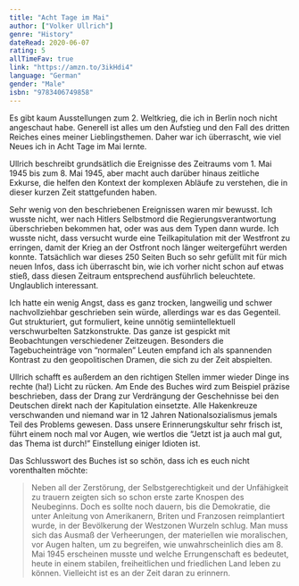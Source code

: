 ```yaml
---
title: "Acht Tage im Mai"
author: ["Volker Ullrich"]
genre: "History"
dateRead: 2020-06-07
rating: 5
allTimeFav: true
link: "https://amzn.to/3ikHdi4"
language: "German"
gender: "Male"
isbn: "9783406749858"
---
```


Es gibt kaum Ausstellungen zum 2. Weltkrieg, die ich in Berlin noch nicht angeschaut habe. Generell ist alles um den Aufstieg und den Fall des dritten Reiches eines meiner Lieblingsthemen. Daher war ich überrascht, wie viel Neues ich in Acht Tage im Mai lernte.

Ullrich beschreibt grundsätlich die Ereignisse des Zeitraums vom 1. Mai 1945 bis zum 8. Mai 1945, aber macht auch darüber hinaus zeitliche Exkurse, die helfen den Kontext der komplexen Abläufe zu verstehen, die in dieser kurzen Zeit stattgefunden haben.

Sehr wenig von den beschriebenen Ereignissen waren mir bewusst. Ich wusste nicht, wer nach Hitlers Selbstmord die Regierungsverantwortung überschrieben bekommen hat, oder was aus dem Typen dann wurde. Ich wusste nicht, dass versucht wurde eine Teilkapitulation mit der Westfront zu erringen, damit der Krieg an der Ostfront noch länger weitergeführt werden konnte. Tatsächlich war dieses 250 Seiten Buch so sehr gefüllt mit für mich neuen Infos, dass ich überrascht bin, wie ich vorher nicht schon auf etwas stieß, dass diesen Zeitraum entsprechend ausführlich beleuchtete. Unglaublich interessant.

Ich hatte ein wenig Angst, dass es ganz trocken, langweilig und schwer nachvollziehbar geschrieben sein würde, allerdings war es das Gegenteil. Gut strukturiert, gut formuliert, keine unnötig semiintellektuell verschwurbelten Satzkonstrukte. Das ganze ist gespickt mit Beobachtungen verschiedener Zeitzeugen. Besonders die Tagebucheinträge von “normalen” Leuten empfand ich als spannenden Kontrast zu den geopolitischen Dramen, die sich zu der Zeit abspielten.

Ullrich schafft es außerdem an den richtigen Stellen immer wieder Dinge ins rechte (ha!) Licht zu rücken. Am Ende des Buches wird zum Beispiel präzise beschrieben, dass der Drang zur Verdrängung der Geschehnisse bei den Deutschen direkt nach der Kapitulation einsetzte. Alle Hakenkreuze verschwanden und niemand war in 12 Jahren Nationalsozialismus jemals Teil des Problems gewesen. Dass unsere Erinnerungskultur sehr frisch ist, führt einem noch mal vor Augen, wie wertlos die “Jetzt ist ja auch mal gut, das Thema ist durch!” Einstellung einiger Idioten ist.

Das Schlusswort des Buches ist so schön, dass ich es euch nicht vorenthalten möchte:

> Neben all der Zerstörung, der Selbstgerechtigkeit und der Unfähigkeit zu trauern zeigten sich so schon erste zarte Knospen des Neubeginns. Doch es sollte noch dauern, bis die Demokratie, die unter Anleitung von Amerikanern, Briten und Franzosen reimplantiert wurde, in der Bevölkerung der Westzonen Wurzeln schlug. Man muss sich das Ausmaß der Verheerungen, der materiellen wie moralischen, vor Augen halten, um zu begreifen, wie unwahrscheinlich dies am 8. Mai 1945 erscheinen musste und welche Errungenschaft es bedeutet, heute in einem stabilen, freiheitlichen und friedlichen Land leben zu können. Vielleicht ist es an der Zeit daran zu erinnern.
